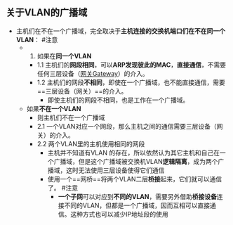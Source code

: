 ## 关于VLAN的广播域
- 主机们在不在一个广播域，完全取决于**主机连接的交换机端口们在不在同一个VLAN**： #注意
	- 1. 如果在**同一个VLAN**
		- 1.1 主机们的**网段相同**，可以**ARP发现彼此的MAC**，**直接通信**，不需要任何三层设备（[网关Gateway](网关Gateway.md)）的介入。
		- 1.2 主机们的网段**不相同**，即使在一个广播域，也不能直接通信，需要==三层设备（网关）==的介入。
			- 即使主机们的网段不相同，也是工作在一个广播域。
	- 如果**不在一个VLAN**
		- 则主机们不在一个广播域
		- 2.1 一个VLAN对应一个网段，那么主机之间的通信需要三层设备（网关）的介入。
		- 2.2 两个VLAN里的主机使用相同的网段
			- 主机并不知道有VLAN 的存在，所以依然认为其它主机和自己在一个广播域，但是这个广播域被交换机VLAN**逻辑隔离**，成为两个广播域，这时无法使用三层设备使得它们通信
			- 使用一个==网桥==将两个VLAN二层**桥接**起来，它们就可以通信了。 #注意
				- **一个子网**可以对应到**不同的VLAN**，需要另外借助**桥接设备**连接不同的VLAN，但都是一个广播域，因而互相可以直接通信。这种方式也可以减少IP地址段的使用